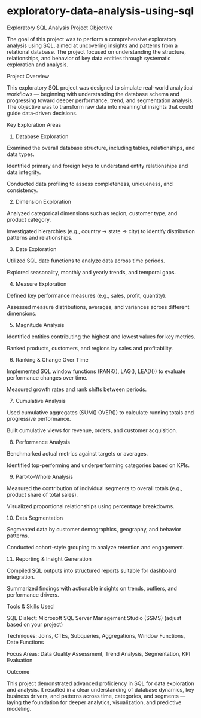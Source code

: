# exploratory-data-analysis-using-sql
Exploratory SQL Analysis Project
Objective

The goal of this project was to perform a comprehensive exploratory analysis using SQL, aimed at uncovering insights and patterns from a relational database. The project focused on understanding the structure, relationships, and behavior of key data entities through systematic exploration and analysis.

Project Overview

This exploratory SQL project was designed to simulate real-world analytical workflows — beginning with understanding the database schema and progressing toward deeper performance, trend, and segmentation analysis. The objective was to transform raw data into meaningful insights that could guide data-driven decisions.

Key Exploration Areas
1. Database Exploration

Examined the overall database structure, including tables, relationships, and data types.

Identified primary and foreign keys to understand entity relationships and data integrity.

Conducted data profiling to assess completeness, uniqueness, and consistency.

2. Dimension Exploration

Analyzed categorical dimensions such as region, customer type, and product category.

Investigated hierarchies (e.g., country → state → city) to identify distribution patterns and relationships.

3. Date Exploration

Utilized SQL date functions to analyze data across time periods.

Explored seasonality, monthly and yearly trends, and temporal gaps.

4. Measure Exploration

Defined key performance measures (e.g., sales, profit, quantity).

Assessed measure distributions, averages, and variances across different dimensions.

5. Magnitude Analysis

Identified entities contributing the highest and lowest values for key metrics.

Ranked products, customers, and regions by sales and profitability.

6. Ranking & Change Over Time

Implemented SQL window functions (RANK(), LAG(), LEAD()) to evaluate performance changes over time.

Measured growth rates and rank shifts between periods.

7. Cumulative Analysis

Used cumulative aggregates (SUM() OVER()) to calculate running totals and progressive performance.

Built cumulative views for revenue, orders, and customer acquisition.

8. Performance Analysis

Benchmarked actual metrics against targets or averages.

Identified top-performing and underperforming categories based on KPIs.

9. Part-to-Whole Analysis

Measured the contribution of individual segments to overall totals (e.g., product share of total sales).

Visualized proportional relationships using percentage breakdowns.

10. Data Segmentation

Segmented data by customer demographics, geography, and behavior patterns.

Conducted cohort-style grouping to analyze retention and engagement.

11. Reporting & Insight Generation

Compiled SQL outputs into structured reports suitable for dashboard integration.

Summarized findings with actionable insights on trends, outliers, and performance drivers.

Tools & Skills Used

SQL Dialect:  Microsoft SQL Server Management Studio (SSMS) (adjust based on your project)

Techniques: Joins, CTEs, Subqueries, Aggregations, Window Functions, Date Functions

Focus Areas: Data Quality Assessment, Trend Analysis, Segmentation, KPI Evaluation

Outcome

This project demonstrated advanced proficiency in SQL for data exploration and analysis. It resulted in a clear understanding of database dynamics, key business drivers, and patterns across time, categories, and segments — laying the foundation for deeper analytics, visualization, and predictive modeling.
